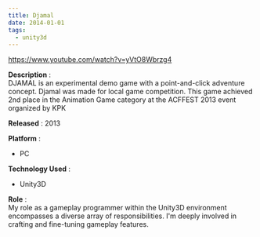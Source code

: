 ```yaml
---
title: Djamal
date: 2014-01-01
tags:
  - unity3d
---
```

https://www.youtube.com/watch?v=yVtO8Wbrzg4

**Description** :  
DJAMAL is an experimental demo game with a point-and-click adventure concept. Djamal was made for local game competition. This game achieved 2nd place in the Animation Game category at the ACFFEST 2013 event organized by KPK

**Released** : 2013

**Platform** :
- PC

**Technology Used** : 
- Unity3D 

**Role** :  
My role as a gameplay programmer within the Unity3D environment encompasses a diverse array of responsibilities. I'm deeply involved in crafting and fine-tuning gameplay features.